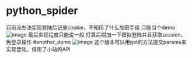 # python_spider
目前没办法实现登陆后记录cookie，不知用了什么加密手段 只能当个demo
![image](https://user-images.githubusercontent.com/80200569/159008815-9405a751-1305-4f09-afd5-b61ff170b2ec.png)
最后实现程度只能说一般
打算后期加一下模拟登陆并且获取session，免登录操作
#another_demo
![image](https://user-images.githubusercontent.com/80200569/159103849-edd78140-f913-4603-9357-805ad3e50191.png)
这个版本可以用get的方法提交params来实现登陆，借用了小站的API
